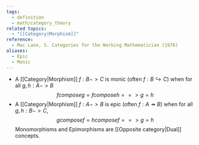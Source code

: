 ```yaml
---
tags:
  - definition
  - math/category_theory
related topics:
  - "[[Category|Morphism]]"
reference:
  - Mac Lane, S. Categories for the Working Mathematician (1978)
aliases:
  - Epic
  - Monic
---
```

- A [[Category|Morphism]] $f: B -> C$ is monic (often $f: B \hookrightarrow C$) when for all $g,h: A -> B$$$
	f compose g= f compose h ==> g=h
$$
- A [[Category|Morphism]] $f: A -> B$ is epic (often $f: A \twoheadrightarrow B$) when for all $g,h: B -> C$, $$
	g compose f = h compose f ==> g=h
$$
Monomorphisms and Epimorphisms are [[Opposite category|Dual]] concepts.